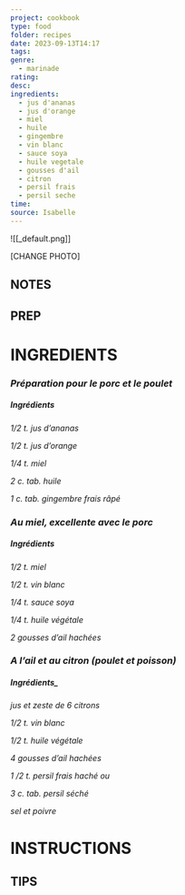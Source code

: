 ```yaml
---
project: cookbook
type: food
folder: recipes
date: 2023-09-13T14:17
tags: 
genre:
  - marinade
rating: 
desc: 
ingredients:
  - jus d'ananas
  - jus d'orange
  - miel
  - huile
  - gingembre
  - vin blanc
  - sauce soya
  - huile vegetale
  - gousses d'ail
  - citron
  - persil frais
  - persil seche
time: 
source: Isabelle
---
```


![[_default.png]]

[CHANGE PHOTO]


## NOTES




## PREP


# INGREDIENTS

### _Préparation pour le porc et le poulet_

##### _Ingrédients_

_1/2 t. jus d’ananas_

_1/2 t. jus d’orange_

_1/4 t. miel_

_2 c. tab. huile_

_1 c. tab. gingembre frais râpé_

### _Au miel, excellente avec le porc_

##### _Ingrédients_

_1/2 t. miel_

_1/2 t. vin blanc_

_1/4 t. sauce soya_

_1/4 t. huile végétale_

_2 gousses d’ail hachées_



### _A l’ail et au citron (poulet et poisson)_

##### Ingrédients_

_jus et zeste de 6 citrons_

_1/2 t. vin blanc_

_1/2 t. huile végétale_

_4 gousses d’ail hachées_

_1 /2 t. persil frais haché ou_

_3 c. tab. persil séché_

_sel et poivre_


# INSTRUCTIONS


## TIPS



